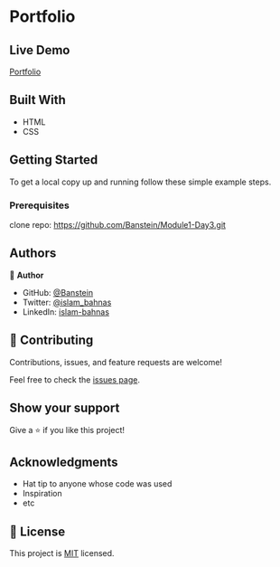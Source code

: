 # Portfolio

## Live Demo

[Portfolio](https://banstein.github.io/Module1-Day3/)

## Built With

- HTML
- CSS

## Getting Started

To get a local copy up and running follow these simple example steps.

### Prerequisites

clone repo: https://github.com/Banstein/Module1-Day3.git

## Authors

👤 **Author**

- GitHub: [@Banstein](https://github.com/Banstein)
- Twitter: [@islam_bahnas](https://twitter.com/islam_bahnas)
- LinkedIn: [islam-bahnas](www.linkedin.com/in/islam-bahnas)


## 🤝 Contributing

Contributions, issues, and feature requests are welcome!

Feel free to check the [issues page](../../issues/).

## Show your support

Give a ⭐️ if you like this project!

## Acknowledgments

- Hat tip to anyone whose code was used
- Inspiration
- etc

## 📝 License

This project is [MIT](./LICENSE) licensed.